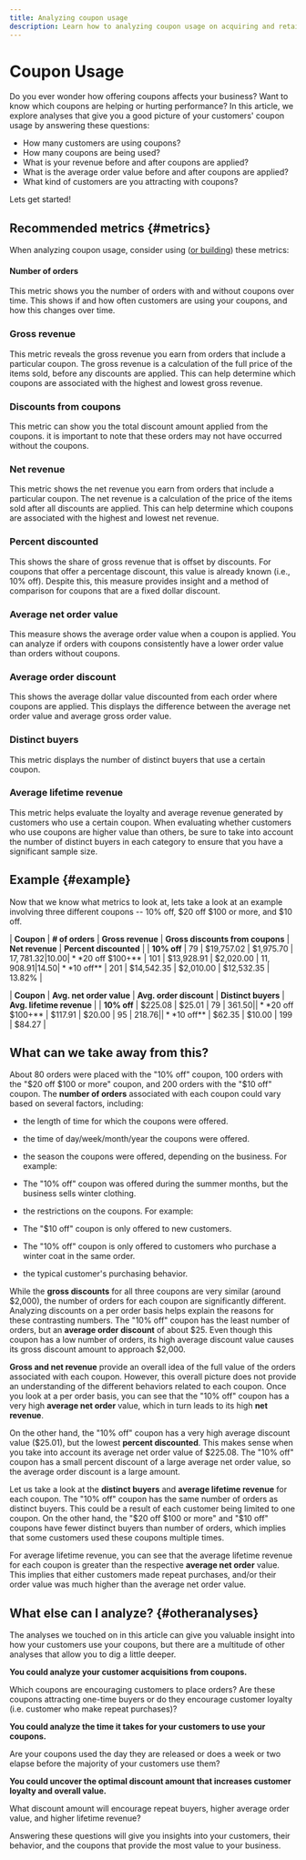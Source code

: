 ```yaml
---
title: Analyzing coupon usage
description: Learn how to analyzing coupon usage on acquiring and retaining customers. 
---
```

# Coupon Usage

Do you ever wonder how offering coupons affects your business? Want to know which coupons are helping or hurting performance? In this article, we explore analyses that give you a good picture of your customers' coupon usage by answering these questions:

* How many customers are using coupons?
* How many coupons are being used?
* What is your revenue before and after coupons are applied?
* What is the average order value before and after coupons are applied?
* What kind of customers are you attracting with coupons?

Lets get started!

## Recommended metrics {#metrics}

When analyzing coupon usage, consider using ([or building](../../data-user/reports/ess-manage-data-metrics.md)) these metrics:

#### Number of orders

This metric shows you the number of orders with and without coupons over time. This shows if and how often customers are using your coupons, and how this changes over time.

### Gross revenue

This metric reveals the gross revenue you earn from orders that include a particular coupon. The gross revenue is a calculation of the full price of the items sold, before any discounts are applied. This can help determine which coupons are associated with the highest and lowest gross revenue.

### Discounts from coupons

This metric can show you the total discount amount applied from the coupons. it is important to note that these orders may not have occurred without the coupons.

### Net revenue

This metric shows the net revenue you earn from orders that include a particular coupon. The net revenue is a calculation of the price of the items sold after all discounts are applied. This can help determine which coupons are associated with the highest and lowest net revenue.

### Percent discounted

This shows the share of gross revenue that is offset by discounts. For coupons that offer a percentage discount, this value is already known (i.e., 10% off). Despite this, this measure provides insight and a method of comparison for coupons that are a fixed dollar discount.

### Average net order value

This measure shows the average order value when a coupon is applied. You can analyze if orders with coupons consistently have a lower order value than orders without coupons.

### Average order discount

This shows the average dollar value discounted from each order where coupons are applied. This displays the difference between the average net order value and average gross order value.

### Distinct buyers

This metric displays the number of distinct buyers that use a certain coupon.

### Average lifetime revenue

This metric helps evaluate the loyalty and average revenue generated by customers who use a certain coupon. When evaluating whether customers who use coupons are higher value than others, be sure to take into account the number of distinct buyers in each category to ensure that you have a significant sample size.

## Example {#example}

Now that we know what metrics to look at, lets take a look at an example involving three different coupons -- 10% off, $20 off $100 or more, and $10 off.

| **Coupon** | **# of orders** | **Gross revenue** | **Gross discounts from coupons** | **Net revenue** | **Percent discounted** |
| **10% off** | 79 | $19,757.02 | $1,975.70 | $17,781.32 | 10.00% |
| **$20 off $100+** | 101 | $13,928.91 | $2,020.00 | $11,908.91 | 14.50% |
| **$10 off** | 201 | $14,542.35 | $2,010.00 | $12,532.35 | 13.82% |


| **Coupon** | **Avg. net order value** | **Avg. order discount** | **Distinct buyers** | **Avg. lifetime revenue** |
| **10% off** | $225.08 | $25.01 | 79 | $361.50 |
| **$20 off $100+** | $117.91 | $20.00 | 95 | $218.76 |
| **$10 off** | $62.35 | $10.00 | 199 | $84.27 |

## What can we take away from this?

About 80 orders were placed with the "10% off" coupon, 100 orders with the "$20 off $100 or more" coupon, and 200 orders with the "$10 off" coupon. The **number of orders** associated with each coupon could vary based on several factors, including:

* the length of time for which the coupons were offered.
* the time of day/week/month/year the coupons were offered.
* the season the coupons were offered, depending on the business. For example:
* The "10% off" coupon was offered during the summer months, but the business sells winter clothing.

* the restrictions on the coupons. For example:
* The "$10 off" coupon is only offered to new customers.
* The "10% off" coupon is only offered to customers who purchase a winter coat in the same order.

* the typical customer's purchasing behavior.

While the **gross discounts** for all three coupons are very similar (around $2,000), the number of orders for each coupon are significantly different. Analyzing discounts on a per order basis helps explain the reasons for these contrasting numbers. The "10% off" coupon has the least number of orders, but an **average order discount** of about $25. Even though this coupon has a low number of orders, its high average discount value causes its gross discount amount to approach $2,000.

**Gross and net revenue** provide an overall idea of the full value of the orders associated with each coupon. However, this overall picture does not provide an understanding of the different behaviors related to each coupon. Once you look at a per order basis, you can see that the "10% off" coupon has a very high **average net order** value, which in turn leads to its high **net revenue**.

On the other hand, the "10% off" coupon has a very high average discount value ($25.01), but the lowest **percent discounted**. This makes sense when you take into account its average net order value of $225.08. The "10% off" coupon has a small percent discount of a large average net order value, so the average order discount is a large amount.

Let us take a look at the **distinct buyers** and **average lifetime revenue** for each coupon. The "10% off" coupon has the same number of orders as distinct buyers. This could be a result of each customer being limited to one coupon. On the other hand, the "$20 off $100 or more" and "$10 off" coupons have fewer distinct buyers than number of orders, which implies that some customers used these coupons multiple times.

For average lifetime revenue, you can see that the average lifetime revenue for each coupon is greater than the respective **average net order** value. This implies that either customers made repeat purchases, and/or their order value was much higher than the average net order value.

## What else can I analyze? {#otheranalyses}

The analyses we touched on in this article can give you valuable insight into how your customers use your coupons, but there are a multitude of other analyses that allow you to dig a little deeper.

**You could analyze your customer acquisitions from coupons.**

Which coupons are encouraging customers to place orders? Are these coupons attracting one-time buyers or do they encourage customer loyalty (i.e. customer who make repeat purchases)?

**You could analyze the time it takes for your customers to use your coupons.**

Are your coupons used the day they are released or does a week or two elapse before the majority of your customers use them?

**You could uncover the optimal discount amount that increases customer loyalty and overall value.**

What discount amount will encourage repeat buyers, higher average order value, and higher lifetime revenue?

Answering these questions will give you insights into your customers, their behavior, and the coupons that provide the most value to your business.
